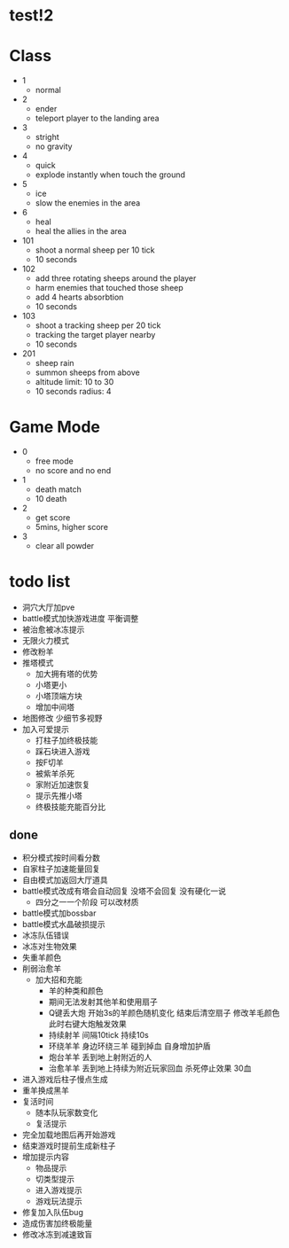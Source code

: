 # test!2

# Class

* 1
	* normal
* 2
	* ender
	* teleport player to the landing area
* 3
	* stright
	* no gravity
* 4
	* quick
	* explode instantly when touch the ground
* 5
	* ice
	* slow the enemies in the area
* 6
	* heal
	* heal the allies in the area
* 101
	* shoot a normal sheep per 10 tick
	* 10 seconds
* 102
	* add three rotating sheeps around the player
	* harm enemies that touched those sheep
	* add 4 hearts absorbtion
	* 10 seconds
* 103
	* shoot a tracking sheep per 20 tick
	* tracking the target player nearby
	* 10 seconds
* 201
	* sheep rain
	* summon sheeps from above
	* altitude limit: 10 to 30
	* 10 seconds radius: 4


# Game Mode

* 0
	* free mode
	* no score and no end
* 1
	* death match
	* 10 death
* 2
	* get score
	* 5mins, higher score
* 3
	* clear all powder


# todo list



* 洞穴大厅加pve
* battle模式加快游戏进度 平衡调整
* 被治愈被冰冻提示
* 无限火力模式
* 修改粉羊
* 推塔模式
	* 加大拥有塔的优势
	* 小塔更小
	* 小塔顶端方块
	* 增加中间塔
* 地图修改 少细节多视野
* 加入可爱提示
	* 打柱子加终极技能
	* 踩石块进入游戏
	* 按F切羊
	* 被紫羊杀死
	* 家附近加速恢复
	* 提示先推小塔
	* 终极技能充能百分比





## done

* 积分模式按时间看分数
* 自家柱子加速能量回复
* 自由模式加返回大厅道具
* battle模式改成有塔会自动回复 没塔不会回复 没有硬化一说
	* 四分之一一个阶段 可以改材质
* battle模式加bossbar
* battle模式水晶破损提示
* 冰冻队伍错误
* 冰冻对生物效果
* 失重羊颜色
* 削弱治愈羊
  * 加大招和充能
	* 羊的种类和颜色
	* 期间无法发射其他羊和使用扇子
	* Q键丢大炮 开始3s的羊颜色随机变化 结束后清空扇子 修改羊毛颜色 此时右键大炮触发效果
	* 持续射羊 间隔10tick 持续10s
	* 环绕羊羊 身边环绕三羊 碰到掉血 自身增加护盾
	* 炮台羊羊 丢到地上射附近的人
	* 治愈羊羊 丢到地上持续为附近玩家回血 杀死停止效果 30血
* 进入游戏后柱子慢点生成
* 重羊换成黑羊
* 复活时间
	* 随本队玩家数变化
	* 复活提示
* 完全加载地图后再开始游戏
* 结束游戏时提前生成新柱子
* 增加提示内容
	* 物品提示
	* 切类型提示
	* 进入游戏提示
	* 游戏玩法提示
* 修复加入队伍bug
* 造成伤害加终极能量
* 修改冰冻到减速致盲